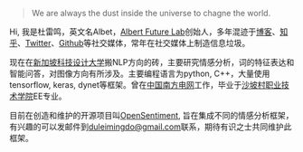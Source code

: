 > We are always the dust inside the universe to chagne the world.  

Hi, 我是杜雷鸣，英文名Albet，[Albert Future Lab](https://albert-leiming-du.github.io)创始人，多年混迹于[博客](https://albert-leiming-du.github.io)、[知乎](https://www.zhihu.com/people/albert.leiming.du)、[Twitter](https://twitter.com/albert_leiming)、[Github](https://github.com/albert-leiming-du)等社交媒体，常年在社交媒体上制造信息垃圾。

现在在[新加坡科技设计大学](https://zh.wikipedia.org/wiki/%E6%96%B0%E5%8A%A0%E5%9D%A1%E7%A7%91%E6%8A%80%E8%A8%AD%E8%A8%88%E5%A4%A7%E5%AD%B8)搬NLP方向的砖，主要研究情感分析，词的特征表达和智能问答，对图像方向有所涉及。主要编程语言为python, C++，大量使用tensorflow, keras, dynet等框架。曾在[中国南方电网](https://zh.wikipedia.org/wiki/%E4%B8%AD%E5%9B%BD%E5%8D%97%E6%96%B9%E7%94%B5%E7%BD%91)工作，毕业于[沙坡村职业技术学院](https://zh.wikipedia.org/wiki/%E8%A5%BF%E5%AE%89%E4%BA%A4%E9%80%9A%E5%A4%A7%E5%AD%A6)EE专业。

目前在创造和维护的开源项目叫[OpenSentiment](https://github.com/AlbertFutureLab/OpenSentiment), 旨在集成不同的情感分析框架，有兴趣的可以发邮件到[duleimingdo@gmail.com](duleimingdo@gmail.com)联系，期待有识之士共同维护此框架。
